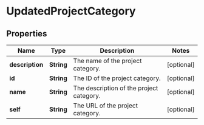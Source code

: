 # UpdatedProjectCategory

## Properties
Name | Type | Description | Notes
------------ | ------------- | ------------- | -------------
**description** | **String** | The name of the project category. |  [optional]
**id** | **String** | The ID of the project category. |  [optional]
**name** | **String** | The description of the project category. |  [optional]
**self** | **String** | The URL of the project category. |  [optional]
